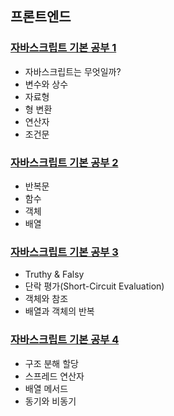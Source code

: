 ## 프론트엔드

### [자바스크립트 기본 공부 1](https://sha2coding.tistory.com/3)
- 자바스크립트는 무엇일까?
- 변수와 상수
- 자료형
- 형 변환
- 연산자
- 조건문

### [자바스크립트 기본 공부 2](https://sha2coding.tistory.com/4)
- 반복문
- 함수
- 객체
- 배열

### [자바스크립트 기본 공부 3](https://sha2coding.tistory.com/5)
- Truthy & Falsy
- 단락 평가(Short-Circuit Evaluation)
- 객체와 참조
- 배열과 객체의 반복

### [자바스크립트 기본 공부 4](https://sha2coding.tistory.com/7)
- 구조 분해 할당
- 스프레드 연산자
- 배열 메서드
- 동기와 비동기